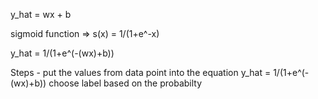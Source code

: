 y_hat = wx + b

sigmoid function => s(x) = 1/(1+e^-x)

y_hat = 1/(1+e^(-(wx)+b))

Steps - 
put the values from data point into the equation y_hat = 1/(1+e^(-(wx)+b))
choose label based on the probabilty